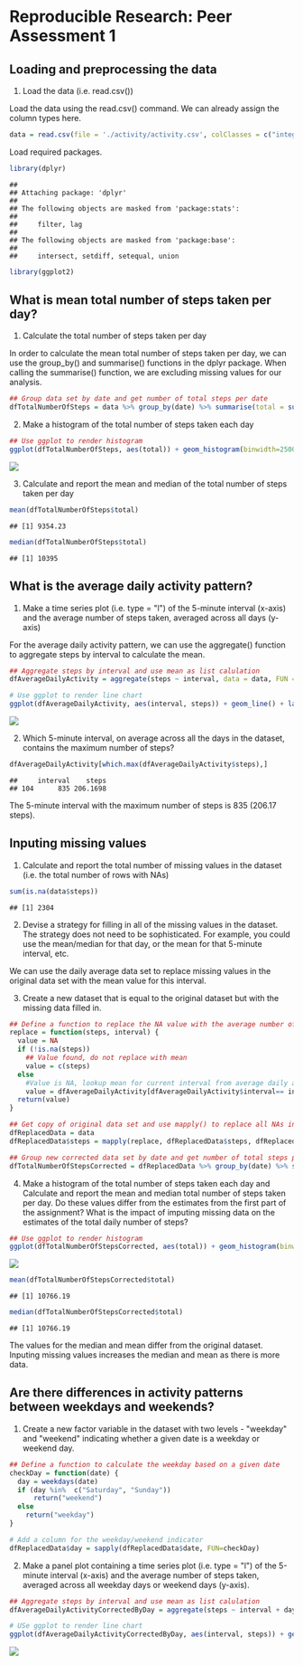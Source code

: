 # Reproducible Research: Peer Assessment 1


## Loading and preprocessing the data

1. Load the data (i.e. read.csv())

Load the data using the read.csv() command. We can already assign the column types here.


```r
data = read.csv(file = './activity/activity.csv', colClasses = c("integer","Date","numeric"))
```


Load required packages.


```r
library(dplyr)
```

```
## 
## Attaching package: 'dplyr'
## 
## The following objects are masked from 'package:stats':
## 
##     filter, lag
## 
## The following objects are masked from 'package:base':
## 
##     intersect, setdiff, setequal, union
```

```r
library(ggplot2)
```


## What is mean total number of steps taken per day?

1. Calculate the total number of steps taken per day

In order to calculate the mean total number of steps taken per day, we can use the group_by() and summarise() functions in the dplyr package. When calling the summarise() function, we are excluding missing values for our analysis.


```r
## Group data set by date and get number of total steps per date
dfTotalNumberOfSteps = data %>% group_by(date) %>% summarise(total = sum(steps, na.rm = TRUE)) 
```

2. Make a histogram of the total number of steps taken each day


```r
## Use ggplot to render histogram
ggplot(dfTotalNumberOfSteps, aes(total)) + geom_histogram(binwidth=2500) + labs(x="Total number of steps", y = "Frequency", title="Histogram of total number of steps per day (NA removed)")
```

![](PA1_template_files/figure-html/unnamed-chunk-4-1.png) 

3. Calculate and report the mean and median of the total number of steps taken per day


```r
mean(dfTotalNumberOfSteps$total)
```

```
## [1] 9354.23
```

```r
median(dfTotalNumberOfSteps$total)
```

```
## [1] 10395
```

## What is the average daily activity pattern?

1. Make a time series plot (i.e. type = "l") of the 5-minute interval (x-axis) and the average number of steps taken, averaged across all days (y-axis)

For the average daily activity pattern, we can use the aggregate() function to aggregate steps by interval to calculate the mean.


```r
## Aggregate steps by interval and use mean as list calulation
dfAverageDailyActivity = aggregate(steps ~ interval, data = data, FUN = "mean", na.rm = TRUE)

# Use ggplot to render line chart
ggplot(dfAverageDailyActivity, aes(interval, steps)) + geom_line() + labs(x="Interval", y = "Steps", title="Average steps by interval")
```

![](PA1_template_files/figure-html/unnamed-chunk-6-1.png) 

2. Which 5-minute interval, on average across all the days in the dataset, contains the maximum number of steps?


```r
dfAverageDailyActivity[which.max(dfAverageDailyActivity$steps),]
```

```
##     interval    steps
## 104      835 206.1698
```

The 5-minute interval with the maximum number of steps is 835 (206.17 steps).


## Inputing missing values

1. Calculate and report the total number of missing values in the dataset (i.e. the total number of rows with NAs)


```r
sum(is.na(data$steps))
```

```
## [1] 2304
```

2. Devise a strategy for filling in all of the missing values in the dataset. The strategy does not need to be sophisticated. For example, you could use the mean/median for that day, or the mean for that 5-minute interval, etc.

We can use the daily average data set to replace missing values in the original data set with the mean value for this interval.

3. Create a new dataset that is equal to the original dataset but with the missing data filled in.

```r
## Define a function to replace the NA value with the average number of steps for a current activity
replace = function(steps, interval) {
  value = NA
  if (!is.na(steps)) 
    ## Value found, do not replace with mean
    value = c(steps)
  else 
    #Value is NA, lookup mean for current interval from average daily activity data set
    value = dfAverageDailyActivity[dfAverageDailyActivity$interval== interval, "steps"]
  return(value)
}

## Get copy of original data set and use mapply() to replace all NAs in the data set
dfReplacedData = data
dfReplacedData$steps = mapply(replace, dfReplacedData$steps, dfReplacedData$interval)

## Group new corrected data set by date and get number of total steps per date
dfTotalNumberOfStepsCorrected = dfReplacedData %>% group_by(date) %>% summarise(total = sum(steps, na.rm = TRUE)) 
```

4. Make a histogram of the total number of steps taken each day and Calculate and report the mean and median total number of steps taken per day. Do these values differ from the estimates from the first part of the assignment? What is the impact of imputing missing data on the estimates of the total daily number of steps?


```r
## Use ggplot to render histogram
ggplot(dfTotalNumberOfStepsCorrected, aes(total)) + geom_histogram(binwidth=2500) + labs(x="Total number of steps", y = "Frequency", title="Histogram of total number of steps per day (NA replaced")
```

![](PA1_template_files/figure-html/unnamed-chunk-10-1.png) 

```r
mean(dfTotalNumberOfStepsCorrected$total)
```

```
## [1] 10766.19
```

```r
median(dfTotalNumberOfStepsCorrected$total)
```

```
## [1] 10766.19
```

The values for the median and mean differ from the original dataset. Inputing missing values increases the median and mean as there is more data.

## Are there differences in activity patterns between weekdays and weekends?

1. Create a new factor variable in the dataset with two levels - "weekday" and "weekend" indicating whether a given date is a weekday or weekend day.


```r
## Define a function to calculate the weekday based on a given date 
checkDay = function(date) {
  day = weekdays(date)
  if (day %in%  c("Saturday", "Sunday"))
      return("weekend")
  else
    return("weekday")
}

# Add a column for the weekday/weekend indicator
dfReplacedData$day = sapply(dfReplacedData$date, FUN=checkDay)
```

2. Make a panel plot containing a time series plot (i.e. type = "l") of the 5-minute interval (x-axis) and the average number of steps taken, averaged across all weekday days or weekend days (y-axis).


```r
## Aggregate steps by interval and use mean as list calulation
dfAverageDailyActivityCorrectedByDay = aggregate(steps ~ interval + day, data = dfReplacedData, FUN = "mean", na.rm = TRUE)

# USe ggplot to render line chart
ggplot(dfAverageDailyActivityCorrectedByDay, aes(interval, steps)) + geom_line() + facet_grid(day ~ .) + labs(x="Interval", y = "Steps", title="Average steps by interval")
```

![](PA1_template_files/figure-html/unnamed-chunk-12-1.png) 
